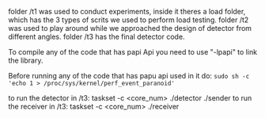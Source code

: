 folder /t1 was used to conduct experiments, inside it theres a load folder, which has the 3 types of scrits we used to perform load testing.
folder /t2 was used to play around while we approached the design of detector from different angles.
folder /t3 has the final detector code.

To compile any of the code that has papi Api you need to use "-lpapi" to link the library.

Before running any of the code that has papu api used in it do:
    `sudo sh -c 'echo 1 > /proc/sys/kernel/perf_event_paranoid'`

to run the detector in /t3: taskset -c <core_num> ./detector ./sender
to run the receiver in /t3: taskset -c <core_num> ./receiver
